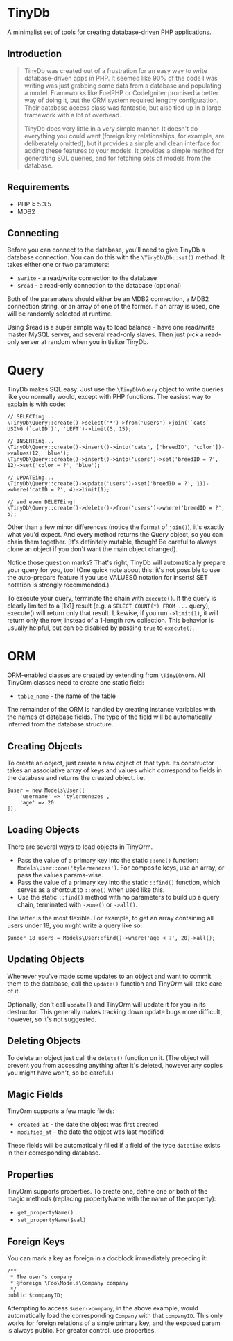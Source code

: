 TinyDb
======
A minimalist set of tools for creating database-driven PHP applications.

Introduction
------------
> TinyDb was created out of a frustration for an easy way to write database-driven apps in PHP. It seemed
> like 90% of the code I was writing was just grabbing some data from a database and populating a model.
> Frameworks like FuelPHP or CodeIgniter promised a better way of doing it, but the ORM system required
> lengthy configuration. Their database access class was fantastic, but also tied up in a large framework
> with a lot of overhead.
>
> TinyDb does very little in a very simple manner. It doesn't do everything you could want (foreign key
> relationships, for example, are deliberately omitted), but it provides a simple and clean interface for
> adding these features to your models. It provides a simple method for generating SQL queries, and for
> fetching sets of models from the database.

Requirements
------------
 * PHP &ge; 5.3.5
 * MDB2

Connecting
----------
Before you can connect to the database, you'll need to give TinyDb a database connection. You can do
this with the `\TinyDb\Db::set()` method. It takes either one or two paramaters:

 * `$write` - a read/write connection to the database
 * `$read` - a read-only connection to the database (optional)

Both of the paramaters should either be an MDB2 connection, a MDB2 connection string, or an array of one of the former. If an array is
used, one will be randomly selected at runtime.

Using $read is a super simple way to load balance - have one read/write master MySQL server, and several
read-only slaves. Then just pick a read-only server at random when you initialize TinyDb.

Query
===
TinyDb makes SQL easy. Just use the `\TinyDb\Query` object to write queries like you normally would, except
with PHP functions. The easiest way to explain is with code:

    // SELECTing...
    \TinyDb\Query::create()->select('*')->from('users')->join('`cats` USING (`catID`)', 'LEFT')->limit(5, 15);

    // INSERTing...
    \TinyDb\Query::create()->insert()->into('cats', ['breedID', 'color'])->values(12, 'blue');
    \TinyDb\Query::create()->insert()->into('users')->set('breedID = ?', 12)->set('color = ?', 'blue');

    // UPDATEing...
    \TinyDb\Query::create()->update('users')->set('breedID = ?', 11)->where('catID = ?', 4)->limit(1);

    // and even DELETEing!
    \TinyDb\Query::create()->delete()->from('users')->where('breedID = ?', 5);

Other than a few minor differences (notice the format of `join()`), it's exactly what you'd expect. And every
method returns the Query object, so you can chain them together. (It's definitely mutable, though! Be careful
to always clone an object if you don't want the main object changed).

Notice those question marks? That's right, TinyDb will automatically prepare your query for you, too! (One
quick note about this: it's not possible to use the auto-prepare feature if you use VALUES() notation for
inserts! SET notation is strongly recommended.)

To execute your query, terminate the chain with `execute()`. If the query is clearly limited to a [1x1] result (e.g. a `SELECT COUNT(*)
FROM ...` query), execute() will return only that result. Likewise, if you run `->limit(1)`, it will return only the row, instead of a
1-length row collection. This behavior is usually helpful, but can be disabled by passing `true` to `execute()`.

ORM
===
ORM-enabled classes are created by extending from `\TinyDb\Orm`. All TinyOrm classes need to create one static field:

 * `table_name` - the name of the table

The remainder of the ORM is handled by creating instance variables with the names of database fields. The type of the field will be
automatically inferred from the database structure.

Creating Objects
----------------
To create an object, just create a new object of that type. Its constructor takes an associative array of keys and values which correspond
to fields in the database and returns the created object. i.e.

    $user = new Models\User([
        'username' => 'tylermenezes',
        'age' => 20
    ]);

Loading Objects
---------------
There are several ways to load objects in TinyOrm.

 * Pass the value of a primary key into the static `::one()` function: `Models\User::one('tylermenezes')`. For composite keys, use an
   array, or pass the values params-wise.
 * Pass the value of a primary key into the static `::find()` function, which serves as a shortcut to `::one()` when used like this.
 * Use the static `::find()` method with no parameters to build up a query chain, terminated with `->one()` or `->all()`.

The latter is the most flexible. For example, to get an array containing all users under 18, you might write a query like so:

    $under_18_users = Models\User::find()->where('age < ?', 20)->all();

Updating Objects
----------------
Whenever you've made some updates to an object and want to commit them to the database, call the `update()`
function and TinyOrm will take care of it.

Optionally, don't call `update()` and TinyOrm will update it for you in its destructor. This generally makes
tracking down update bugs more difficult, however, so it's not suggested.

Deleting Objects
----------------
To delete an object just call the `delete()` function on it. (The object will prevent you from accessing
anything after it's deleted, however any copies you might have won't, so be careful.)

Magic Fields
------------
TinyOrm supports a few magic fields:

 * `created_at` - the date the object was first created
 * `modified_at` - the date the object was last modified

These fields will be automatically filled if a field of the type `datetime` exists in their corresponding database.

Properties
----------
TinyOrm supports properties. To create one, define one or both of the magic methods (replacing
propertyName with the name of the property):

 * `get_propertyName()`
 * `set_propertyName($val)`

Foreign Keys
------------

You can mark a key as foreign in a docblock immediately preceding it:

    /**
     * The user's company
     * @foreign \Foo\Models\Company company
     */
    public $companyID;

Attempting to access `$user->company`, in the above example, would automatically load the corresponding `Company` with that `companyID`.
This only works for foreign relations of a single primary key, and the exposed param is always public. For greater control, use properties.

